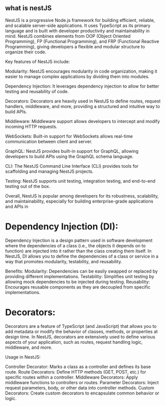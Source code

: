 ## what is nestJS

NestJS is a progressive Node.js framework for building efficient, reliable, and scalable server-side applications. It uses TypeScript as its primary language and is built with developer productivity and maintainability in mind. NestJS combines elements from OOP (Object Oriented Programming), FP (Functional Programming), and FRP (Functional Reactive Programming), giving developers a flexible and modular structure to organize their code.

Key features of NestJS include:

Modularity: NestJS encourages modularity in code organization, making it easier to manage complex applications by dividing them into modules.

Dependency Injection: It leverages dependency injection to allow for better testing and reusability of code.

Decorators: Decorators are heavily used in NestJS to define routes, request handlers, middleware, and more, providing a structured and intuitive way to build APIs.

Middleware: Middleware support allows developers to intercept and modify incoming HTTP requests.

WebSockets: Built-in support for WebSockets allows real-time communication between client and server.

GraphQL: NestJS provides built-in support for GraphQL, allowing developers to build APIs using the GraphQL schema language.

CLI: The NestJS Command Line Interface (CLI) provides tools for scaffolding and managing NestJS projects.

Testing: NestJS supports unit testing, integration testing, and end-to-end testing out of the box.

Overall, NestJS is popular among developers for its robustness, scalability, and maintainability, especially for building enterprise-grade applications and APIs in

# Dependency Injection (DI):

Dependency Injection is a design pattern used in software development where the dependencies of a class (i.e., the objects it depends on to function) are injected into it rather than the class creating them itself. In NestJS, DI allows you to define the dependencies of a class or service in a way that promotes modularity, testability, and reusability.

Benefits:
Modularity: Dependencies can be easily swapped or replaced by providing different implementations.
Testability: Simplifies unit testing by allowing mock dependencies to be injected during testing.
Reusability: Encourages reusable components as they are decoupled from specific implementations.

# Decorators:

Decorators are a feature of TypeScript (and JavaScript) that allows you to add metadata or modify the behavior of classes, methods, or properties at design time. In NestJS, decorators are extensively used to define various aspects of your application, such as routes, request handling logic, middleware, and more.

Usage in NestJS:

Controller Decorator: Marks a class as a controller and defines its base route.
Route Decorators: Define HTTP methods (GET, POST, etc.) for specific routes within a controller.
Middleware Decorators: Apply middleware functions to controllers or routes.
Parameter Decorators: Inject request parameters, body, or other data into controller methods.
Custom Decorators: Create custom decorators to encapsulate common behavior or logic.
